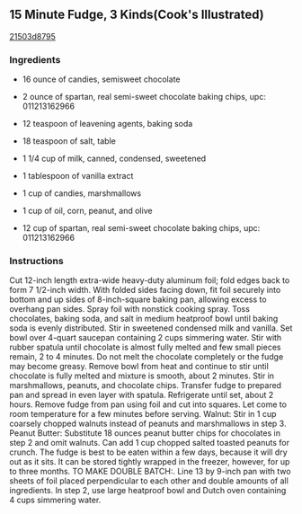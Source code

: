 ## 15 Minute Fudge, 3 Kinds(Cook's Illustrated)

[21503d8795](http://www.food.com/recipe/15-minute-fudge-3-kinds-cooks-illustrated-487270)

### Ingredients

 - 16 ounce of candies, semisweet chocolate

 - 2 ounce of spartan, real semi-sweet chocolate baking chips, upc: 011213162966

 - 12 teaspoon of leavening agents, baking soda

 - 18 teaspoon of salt, table

 - 1 1/4 cup of milk, canned, condensed, sweetened

 - 1 tablespoon of vanilla extract

 - 1 cup of candies, marshmallows

 - 1 cup of oil, corn, peanut, and olive

 - 12 cup of spartan, real semi-sweet chocolate baking chips, upc: 011213162966

### Instructions

Cut 12-inch length extra-wide heavy-duty aluminum foil; fold edges back to form 7 1/2-inch width. With folded sides facing down, fit foil securely into bottom and up sides of 8-inch-square baking pan, allowing excess to overhang pan sides. Spray foil with nonstick cooking spray. Toss chocolates, baking soda, and salt in medium heatproof bowl until baking soda is evenly distributed. Stir in sweetened condensed milk and vanilla. Set bowl over 4-quart saucepan containing 2 cups simmering water. Stir with rubber spatula until chocolate is almost fully melted and few small pieces remain, 2 to 4 minutes. Do not melt the chocolate completely or the fudge may become greasy. Remove bowl from heat and continue to stir until chocolate is fully melted and mixture is smooth, about 2 minutes. Stir in marshmallows, peanuts, and chocolate chips. Transfer fudge to prepared pan and spread in even layer with spatula. Refrigerate until set, about 2 hours. Remove fudge from pan using foil and cut into squares. Let come to room temperature for a few minutes before serving. Walnut: Stir in 1 cup coarsely chopped walnuts instead of peanuts and marshmallows in step 3. Peanut Butter: Substitute 18 ounces peanut butter chips for chocolates in step 2 and omit walnuts. Can add 1 cup chopped salted toasted peanuts for crunch. The fudge is best to be eaten within a few days, because it will dry out as it sits. It can be stored tightly wrapped in the freezer, however, for up to three months. TO MAKE DOUBLE BATCH:. Line 13 by 9-inch pan with two sheets of foil placed perpendicular to each other and double amounts of all ingredients. In step 2, use large heatproof bowl and Dutch oven containing 4 cups simmering water.